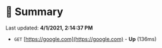 # 📖 Summary
Last updated: **4/1/2021, 2:14:37 PM**

- `GET` [https://google.com](https://google.com) - **Up** (136ms)
